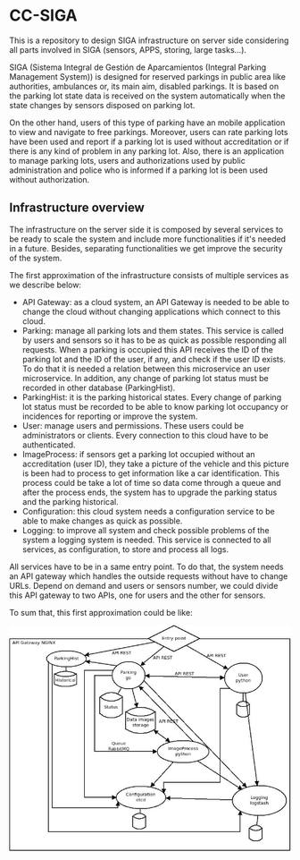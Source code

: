 # CC-SIGA
This is a repository to design SIGA infrastructure on server side considering all parts involved in SIGA (sensors, APPS, storing, large tasks...).

SIGA (Sistema Integral de Gestión de Aparcamientos (Integral Parking Management System)) is designed for reserved parkings in public area like authorities, ambulances or, its main aim, disabled parkings. It is based on the parking lot state data is received on the system automatically when the state changes by sensors disposed on parking lot.

On the other hand, users of this type of parking have an mobile application to view and navigate to free parkings. Moreover, users can rate parking lots have been used and report if a parking lot is used without accreditation or if there is any kind of problem in any parking lot. Also, there is an application to manage parking lots, users and authorizations used by public administration and police who is informed if a parking lot is been used without authorization.

## Infrastructure overview
The infrastructure on the server side it is composed by several services to be ready to scale the system and include more functionalities if it's needed in a future. Besides, separating functionalities we get improve the security of the system.

The first approximation of the infrastructure consists of multiple services as we describe below:
 * API Gateway: as a cloud system, an API Gateway is needed to be able to change the cloud without changing applications which connect to this cloud.
 * Parking: manage all parking lots and them states. This service is called by users and sensors so it has to be as quick as possible responding all requests. When a parking is occupied this API receives the ID of the parking lot and the ID of the user, if any, and check if the user ID exists. To do that it is needed a relation between this microservice an user microservice. In addition, any change of parking lot status must be recorded in other database (ParkingHist). 
 * ParkingHist: it is the parking historical states. Every change of parking lot status must be recorded to be able to know parking lot occupancy or incidences for reporting or improve the system.
 * User: manage users and permissions. These users could be administrators or clients. Every connection to this cloud have to be authenticated. 
 * ImageProcess: if sensors get a parking lot occupied without an accreditation (user ID), they take a picture of the vehicle and this picture is been had to process to get information like a car identification. This process could be take a lot of time so data come through a queue and after the process ends, the system has to upgrade the parking status and the parking historical.
 * Configuration: this cloud system needs a configuration service to be able to make changes as quick as possible.
 * Logging: to improve all system and check possible problems of the system a logging system is needed. This service is connected to all services, as configuration, to store and process all logs.

All services have to be in a same entry point. To do that, the system needs an API gateway which handles the outside requests without have to change URLs. Depend on demand and users or sensors number, we could divide this API gateway to two APIs, one for users and the other for sensors.

To sum that, this first approximation could be like:

![Overview scheme](./docs/CC_overview.jpeg)